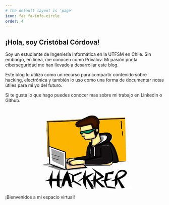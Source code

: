 ```yaml
---
# the default layout is 'page'
icon: fas fa-info-circle
order: 4
---
```

## ¡Hola, soy Cristóbal Córdova!

Soy un estudiante de Ingeniería Informática en la UTFSM en Chile. Sin embargo, en línea, me conocen como Privalov. Mi pasión por la ciberseguridad me han llevado a desarrollar este blog.

Este blog lo utilizo como un recurso para compartir contenido sobre hacking, electrónica y también lo uso como una forma de documentar notas útiles para mi yo del futuro.

Si te gusta lo que hago puedes conocer mas sobre mi trabajo en Linkedin o Github.

<div style="text-align:center">
    <img src="/assets/img/site/hacker_bueno.png" alt="Hacker bueno"  style="width:300px; height:260px;">
</div>

¡Bienvenidos a mi espacio virtual!

